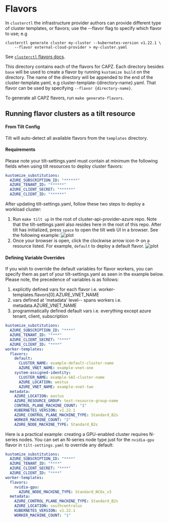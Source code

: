 # Flavors

In `clusterctl` the infrastructure provider authors can provide different type of cluster templates,
or flavors; use the --flavor flag to specify which flavor to use; e.g
```shell
clusterctl generate cluster my-cluster --kubernetes-version v1.22.1 \
    --flavor external-cloud-provider > my-cluster.yaml
```
See [`clusterctl` flavors docs](https://cluster-api.sigs.k8s.io/clusterctl/commands/generate-cluster.html#flavors).

This directory contains each of the flavors for CAPZ. Each directory besides `base` will be used to
create a flavor by running `kustomize build` on the directory. The name of the directory will be
appended to the end of the cluster-template.yaml, e.g cluster-template-{directory-name}.yaml. That
flavor can be used by specifying `--flavor {directory-name}`.

To generate all CAPZ flavors, run `make generate-flavors`.


## Running flavor clusters as a tilt resource

#### From Tilt Config
Tilt will auto-detect all available flavors from the `templates` directory.

#### Requirements
Please note your tilt-settings.yaml must contain at minimum the following fields when using tilt resources to deploy cluster flavors:
```yaml
kustomize_substitutions:
  AZURE_SUBSCRIPTION_ID: "******"
  AZURE_TENANT_ID: "******"
  AZURE_CLIENT_SECRET: "******"
  AZURE_CLIENT_ID: "******"
```
After updating tilt-settings.yaml, follow these two steps to deploy a workload cluster:

1. Run ``make tilt up`` in the root of cluster-api-provider-azure repo. Note that the tilt-settings.yaml also resides here in the
root of this repo. After tilt has initialized, press `space` to open the tilt web UI in a browser. See the following example:
   ![plot](../../docs/book/theme/tilt-up.png)
2. Once your browser is open, click the clockwise arrow icon ⟳ on a resource listed. For example, `default` to deploy a default flavor.
   ![plot](../../docs/book/theme/flavour-deploy-from-ui.png)
#### Defining Variable Overrides
If you wish to override the default variables for flavor workers, you can specify them as part of your tilt-settings.yaml as seen in the example below.  Please note, the precedence of variables is as follows:

1. explicitly defined vars for each flavor i.e. worker-templates.flavors[0].AZURE_VNET_NAME
2. vars defined at 'metadata' level-- spans workers i.e. metadata.AZURE_VNET_NAME
3. programmatically defined default vars i.e. everything except azure tenant, client, subscription


```yaml
kustomize_substitutions:
  AZURE_SUBSCRIPTION_ID: "****"
  AZURE_TENANT_ID: "****"
  AZURE_CLIENT_SECRET: "****"
  AZURE_CLIENT_ID: "****"
worker-templates:
  flavors:
    default:
      CLUSTER_NAME: example-default-cluster-name
      AZURE_VNET_NAME: example-vnet-one
    system-assigned-identity:
      CLUSTER_NAME: example-SAI-cluster-name
      AZURE_LOCATION: westus
      AZURE_VNET_NAME: example-vnet-two
  metadata:
    AZURE_LOCATION: eastus
    AZURE_RESOURCE_GROUP: test-resource-group-name
    CONTROL_PLANE_MACHINE_COUNT: "1"
    KUBERNETES_VERSION: v1.22.1
    AZURE_CONTROL_PLANE_MACHINE_TYPE: Standard_B2s
    WORKER_MACHINE_COUNT: "2"
    AZURE_NODE_MACHINE_TYPE: Standard_B2s
```

Here is a practical example: creating a GPU-enabled cluster requires N-series nodes. You can set an
N-series node type just for the `nvidia-gpu` flavor in `tilt-settings.yaml` to override any default:

```yaml
kustomize_substitutions:
  AZURE_SUBSCRIPTION_ID: "****"
  AZURE_TENANT_ID: "****"
  AZURE_CLIENT_SECRET: "****"
  AZURE_CLIENT_ID: "****"
worker-templates:
  flavors:
    nvidia-gpu:
      AZURE_NODE_MACHINE_TYPE: Standard_NC6s_v3
  metadata:
    AZURE_CONTROL_PLANE_MACHINE_TYPE: Standard_B2s
    AZURE_LOCATION: southcentralus
    KUBERNETES_VERSION: v1.22.1
    WORKER_MACHINE_COUNT: "1"
```
